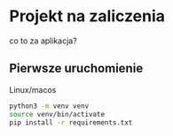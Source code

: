 # Projekt na zaliczenia
co to za aplikacja?

## Pierwsze uruchomienie

Linux/macos
```bash
python3 -m venv venv
source venv/bin/activate
pip install -r requirements.txt
```